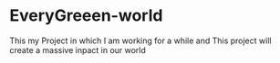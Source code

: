 # EveryGreeen-world
This my Project in which I am working for a while and This project will create a massive inpact in our world
